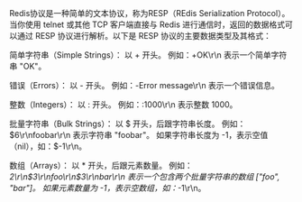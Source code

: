 Redis协议是一种简单的文本协议，称为RESP（REdis Serialization Protocol）。当你使用 telnet 或其他 TCP 客户端直接与 Redis 进行通信时，返回的数据格式可以通过 RESP 协议进行解析。以下是 RESP 协议的主要数据类型及其格式：

简单字符串（Simple Strings）：
以 + 开头。
例如：+OK\r\n 表示一个简单字符串 "OK"。


错误（Errors）：
以 - 开头。
例如：-Error message\r\n 表示一个错误信息。

整数（Integers）：
以 : 开头。
例如：:1000\r\n 表示整数 1000。

批量字符串（Bulk Strings）：
以 $ 开头，后跟字符串长度。
例如：$6\r\nfoobar\r\n 表示字符串 "foobar"。
如果字符串长度为 -1，表示空值（nil），如：$-1\r\n。

数组（Arrays）：
以 * 开头，后跟元素数量。
例如：*2\r\n$3\r\nfoo\r\n$3\r\nbar\r\n 表示一个包含两个批量字符串的数组 ["foo", "bar"]。
如果元素数量为 -1，表示空数组，如：*-1\r\n。